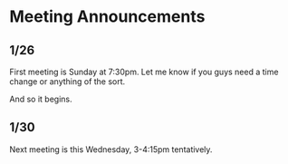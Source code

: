 # Meeting Announcements #

## 1/26 ##
First meeting is Sunday at 7:30pm. Let me know if you guys need a time change or anything of the sort.

And so it begins.

## 1/30 ##
Next meeting is this Wednesday, 3-4:15pm tentatively.